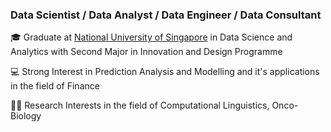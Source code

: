 ### Data Scientist / Data Analyst / Data Engineer / Data Consultant

🎓 Graduate at [National University of Singapore](https://www.stat.nus.edu.sg/) in Data Science and Analytics with Second Major in Innovation and Design Programme 

💻 Strong Interest in Prediction Analysis and Modelling and it's applications in the field of Finance

💪🏽 Research Interests in the field of Computational Linguistics, Onco-Biology
